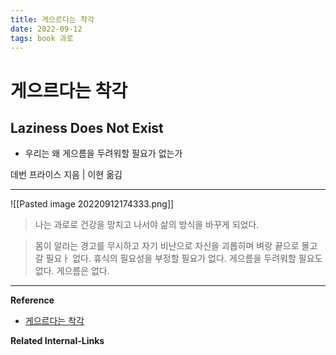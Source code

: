 ```yaml
---
title: 게으르다는 착각
date: 2022-09-12
tags: book 과로
---
```


# 게으르다는 착각
## Laziness Does Not Exist

- 우리는 왜 게으름을 두려워할 필요가 없는가

데번 프라이스 지음 | 이현 옮김

---

![[Pasted image 20220912174333.png]]


> 나는 과로로 건강을 망치고 나서야 삶의 방식을 바꾸게 되었다.

> 몸이 알리는 경고를 무시하고 자기 비난으로 자신을 괴롭히며 벼랑 끝으로 몰고 갈 필요ㅏ 없다. 휴식의 필요성을 부정할 필요가 없다. 게으름을 두려워할 필요도 없다. 게으름은 없다.



---
**Reference**
- [게으르다는 착각](http://www.yes24.com/Product/Goods/108721410)

**Related Internal-Links**
